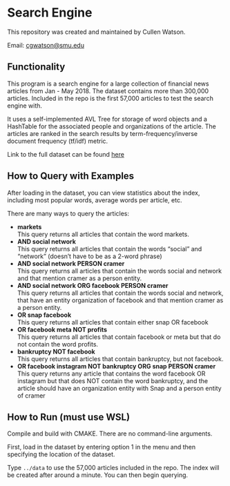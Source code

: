 # Search Engine

This repository was created and maintained by Cullen Watson.

Email: cgwatson@smu.edu

## Functionality

This program is a search engine for a large collection of financial news
articles from Jan - May 2018. The dataset contains more than 300,000 articles. Included in the repo 
is the first 57,000 articles to test the search engine with.

It uses a self-implemented AVL Tree for storage of word objects and a HashTable for the associated people and organizations of the article.
The articles are ranked in the search results by term-frequency/inverse document frequency (tf/idf) metric.

Link to the full dataset can be found [here](https://www.kaggle.com/datasets/jeet2016/us-financial-news-articles?resource=download&select=2018_02_112b52537b67659ad3609a234388c50a)
## How to Query with Examples

After loading in the dataset, you can view statistics about the index, including most popular words, average words per 
article, etc. 

There are many ways to query the articles:

* **markets** <br/>
This query returns all articles that contain the word markets.
* **AND social network** <br/>
This query returns all articles that contain the words “social” and “network”
(doesn’t have to be as a 2-word phrase)
* **AND social network PERSON cramer** <br/>
This query returns all articles that contain the words social and network and that
mention cramer as a person entity.
* **AND social network ORG facebook PERSON cramer** <br/>
This query returns all articles that contain the words social and network, that
have an entity organization of facebook and that mention cramer as a person entity.
* **OR snap facebook** <br/>
 This query returns all articles that contain either snap OR facebook
* **OR facebook meta NOT profits** <br/>
This query returns all articles that contain facebook or meta but that do not
contain the word profits.
* **bankruptcy NOT facebook** <br/>
This query returns all articles that contain bankruptcy, but not facebook.
* **OR facebook instagram NOT bankruptcy ORG snap PERSON cramer** <br/>
This query returns any article that contains the word facebook OR instagram but
that does NOT contain the word bankruptcy, and the article should have an organization
entity with Snap and a person entity of cramer


## How to Run (must use WSL)

Compile and build with CMAKE. There are no command-line arguments.

First, load in the dataset by entering option 1 in the menu and then specifying the location of the dataset.

Type `../data` to use the 57,000 articles included in the repo. The index will be created after around a minute. You can then begin querying.

